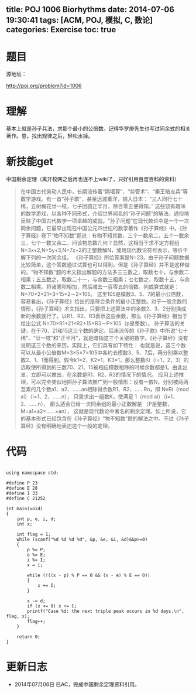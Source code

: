﻿title: POJ 1006 Biorhythms
date: 2014-07-06 19:30:41
tags: [ACM, POJ, 模拟, C, 数论]
categories: Exercise
toc: true
---
# 题目
源地址：

http://poj.org/problem?id=1006

# 理解
基本上就是孙子兵法，求那个最小的公倍数。记得华罗庚先生也写过同余式的相关著作。恩，找出规律之后，轻松水掉。

<!-- more -->

# 新技能get
中国剩余定理（离开校网之后再也连不上wiki了，只好引用百度百科的资料）
>在中国古代劳动人民中，长期流传着“隔墙算”、“剪管术”、“秦王暗点兵”等数学游戏。有一首“孙子歌”，甚至远渡重洋，输入日本：
“三人同行七十稀，五树梅花廿一枝，七子团圆正半月，除百零五便得知。”
>这些饶有趣味的数学游戏，以各种不同形式，介绍世界闻名的“孙子问题”的解法，通俗地反映了中国古代数学一项卓越的成就。“孙子问题”在现代数论中是一个一次同余问题，它最早出现在中国公元四世纪的数学著作《孙子算经》中。《孙子算经》卷下“物不知数”题说：有物不知其数，三个一数余二，五个一数余三，七个一数又余二，问该物总数几何？显然，这相当于求不定方程组N=3x+2,N=5y+3,N=7z+2的正整数解N，或用现代数论符号表示，等价干解下列的一次同余组。
>《孙子算经》所给答案是N=23。由于孙子问题数据比较简单，这个答数通过试算也可以得到。但是《孙子算经》并不是这样做的。“物不知数”题的术文指出解题的方法多三三数之，取数七十，与余数二相乘；五五数之，取数二十一，与余数三相乘；七七数之，取数十五，与余数二相乘。将诸乘积相加，然后减去一百零五的倍数。列成算式就是：
>N=70×2+21×3+15×2－2×105。
>这里105是模数3、5、7的最小公倍数，容易看出，《孙子算经》给出的是符合条件的最小正整数。对于一般余数的情形，《孙子算经》术文指出，只要把上述算法中的余数2、3、2分别换成新的余数就行了。以R1、R2、R3表示这些余数，那么《孙子算经》相当于给出公式
>N=70×R1+21×R2+15×R3－P×105（p是整数）。
>孙子算法的关键，在于70、21和15这三个数的确定。后来流传的《孙子歌》中所说“七十稀”、“廿一枝”和“正半月”，就是暗指这三个关键的数字。《孙子算经》没有说明这三个数的来历。实际上，它们具有如下特性：
>也就是说，这三个数可以从最小公倍数M=3×5×7=105中各约去模数3、5、7后，再分别乘以整数2、1、1而得到。假令k1=2，K2=1，K3=1，那么整数Ki（i=1，2，3）的选取使所得到的三数70、21、15被相应模数相除的时候余数都是1。由此出发，立即可以推出，在余数是R1、R2、R3的情况下的情况。
>应用上述推理，可以完全类似地把孙子算法推广到一般情形：设有一数N，分别被两两互素的几个数a1、a2、……an相除得余数R1、R2、……Rn，即
>N≡Ri（mod ai）（i=1、2、……n），
>只需求出一组数K，使满足
>1（mod ai）（i=1、2、……n），
>那么适合已给一次同余组的最小正数解是
>（P是整数，M=a1×a2×……×an），
>这就是现代数论中著名的剩余定理。如上所说，它的基本形式已经包含在《孙子算经》“物不知数”题的解法之中。不过《孙子算经》没有明确地表述这个一般的定理。

# 代码
```#include <stdio.h>

using namespace std;

#define P 23
#define E 28
#define I 33
#define C 21252

int main(void)
{
    int p, e, i, d;
    int x;

    int flag = 1;
    while (scanf("%d %d %d %d", &p, &e, &i, &d)&&p>=0)
    {
        p %= P;
        e %= E;
        i %= I;
        x = i;

        while (!((x - p) % P == 0 && (x - e) % E == 0))
        {
            x += I;
        }

        x -= d;
        if (x <= 0) x += C;
        printf("Case %d: the next triple peak occurs in %d days.\n", flag, x);
        flag++;
    }

    return 0;
}
```
# 更新日志
- 2014年07月06日 已AC，完成中国剩余定理资料引用。